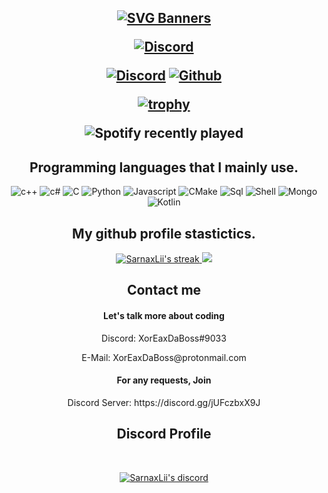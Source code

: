 <h2 align="center">
<p><a href="https://www.youtube.com/watch?v=dQw4w9WgXcQ"><img src="https://svg-banners.vercel.app/api?type=rainbow&amp;text1=XorEaxDaBoss%F0%9F%91%A8%E2%80%8D%F0%9F%92%BB&amp;width=800&amp;height=400" alt="SVG Banners"></a></p>






  
<p align="center">

<p align="center">
    <a href="https://steamcommunity.com/id/x1lvrr">
   <img alt="Discord" src="https://img.shields.io/badge/XorEax-DaBoss-blueviolet"></a>
  

 
  
  
  
</p>
<p align="center">
    <a href="https://discord.gg/jUFczbxX9J">
   <img alt="Discord" src="https://img.shields.io/badge/Discord-XorEaxDaBoss%239033-7289DA?style=for-the-badge&logo=discord&logoColor=7289DA&logoWidth=10&labelColor=000'"></a>  
  <a href="https://github.com/XorEaxDaBoss">
   <img alt="Github" src="https://img.shields.io/github/followers/donnemartin?color=7289DA&logo=github&label=Followers&style=for-the-badge&logoWidth=10&labelColor=000%27"></a>   
  
  
[![trophy](https://github-profile-trophy.vercel.app/?username=donnemartin&row=2&no-bg=true&theme=tokyonight)](https://github.com/ryo-ma/github-profile-trophy)

  

  

<p><p align="center"><img src="https://spotify-recently-played-readme.vercel.app/api?user=silverangelo92&amp;count=1" alt="Spotify recently played"></p>


<h2 align="center">Programming languages that I mainly use.</h2>
<p align="center">
  <img alt="c++" src="https://img.shields.io/badge/-C++-090909?style=for-the-badge&logo=C%2b%2b&logoColor=6296CC"></a>  
  <img alt="c#" src="https://img.shields.io/badge/-csharp-090909?style=for-the-badge&logo=csharp&logoColor=00648B"></a>    
  <img alt="C" src="https://img.shields.io/badge/-C-090909?style=for-the-badge&logo=C&logoColor=00648B"></a>
  <img alt="Python" src="https://img.shields.io/badge/-Python-090909?style=for-the-badge&logo=Python&logoColor=E9D54D"></a>
  <img alt="Javascript" src="https://img.shields.io/badge/-JavaScript-090909?style=for-the-badge&logo=JavaScript&logoColor=E9D54D"></a>
  <img alt="CMake" src="https://img.shields.io/badge/-CMake-090909?style=for-the-badge&logo=CMake&logoColor=00648B"></a>
  <img alt="Sql" src="https://img.shields.io/badge/-Sql-090909?style=for-the-badge&logo=mysql&logoColor=00648B"></a> 
  <img alt="Shell" src="https://img.shields.io/badge/-Shell-090909?style=for-the-badge&logo=Shell&logoColor=00648B"></a>
  <img alt="Mongo" src="https://img.shields.io/badge/-MongoDB-090909?style=for-the-badge&logo=MongoDB&logoColor=00648B"></a> 
  <img alt="Kotlin" src="https://img.shields.io/badge/-Kotlin-090909?style=for-the-badge&logo=Kotlin&logoColor=00648B"></a> 
</p>



<h2 align="center">My github profile stastictics.</h2>

<p align="center">
    <a href="https://github.com/XorEaxDaBoss">
        <img title="XorEaxDaBoss's stats" alt="SarnaxLii's streak" src="https://github-readme-streak-stats.herokuapp.com/?user=danielkrupinski&theme=dark&hide_border=true&stroke=f53b3b"/>
    </a>
    </a>
    <a href="https://github.com/XorEaxDaBoss">
        <img src="https://github-readme-stats.vercel.app/api/top-langs/?username=mosra&layout=compact&theme=dark&hide_border=true&langs_count=8" />
    </a>
</p>
</p>
  

<h2 align="center">Contact me</h2>
<h4 align="center">Let's talk more about coding</h4>
<p align="center">Discord: XorEaxDaBoss#9033</p>
<p align="center">E-Mail: XorEaxDaBoss@protonmail.com</p>
<h4 align="center">For any requests, Join</h4>
<p align="center">Discord Server: https://discord.gg/jUFczbxX9J
</pre><br>




<h2 align="center">Discord Profile</h2><br>
  <p align="center">
    <a href="https://discord.gg/jUFczbxX9J">
        <img title="XorEaxDaBoss discord" alt="SarnaxLii's discord" src="https://discord.c99.nl/widget/theme-4/893038757404622868.png"/>
    </a>
</p>

<!--
**SarnaxLii/SarnaxLii** is a ✨ _special_ ✨ repository because its `README.md` (this file) appears on your GitHub profile. Hello

.


